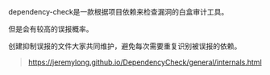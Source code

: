 dependency-check是一款根据项目依赖来检查漏洞的白盒审计工具。

但是会有较高的误报概率。

创建抑制误报的文件大家共同维护，避免每次需要重复识别被误报的依赖。


> https://jeremylong.github.io/DependencyCheck/general/internals.html